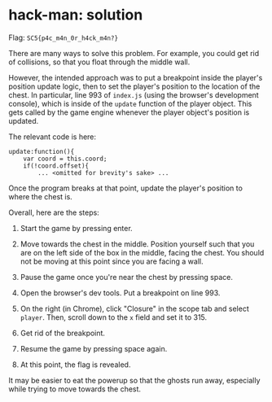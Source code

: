 # hack-man: solution

Flag: `SC5{p4c_m4n_0r_h4ck_m4n?}`

There are many ways to solve this problem. For example, you could get rid of collisions, so that you float through the middle wall.

However, the intended approach was to put a breakpoint inside the player's position update logic, then to set the player's position to the location of the chest. In particular, line 993 of `index.js` (using the browser's development console), which is inside of the `update` function of the player object. This gets called by the game engine whenever the player object's position is updated.

The relevant code is here:
```
update:function(){
    var coord = this.coord;
    if(!coord.offset){
        ... <omitted for brevity's sake> ...
```

Once the program breaks at that point, update the player's position to where the chest is.

Overall, here are the steps:

1. Start the game by pressing enter.

2. Move towards the chest in the middle. Position yourself such that you are on the left side of the box in the middle, facing the chest. You should not be moving at this point since you are facing a wall.

3. Pause the game once you're near the chest by pressing space.

4. Open the browser's dev tools. Put a breakpoint on line 993.

5. On the right (in Chrome), click "Closure" in the scope tab and select `player`. Then, scroll down to the `x` field and set it to 315.

6. Get rid of the breakpoint.

7. Resume the game by pressing space again.

8. At this point, the flag is revealed.

It may be easier to eat the powerup so that the ghosts run away, especially while trying to move towards the chest.

